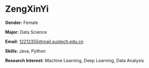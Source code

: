 # ZengXinYi

**Gender:** Female  

**Major:** Data Science 

**Email:** 12212355@mail.sustech.edu.cn

**Skills:** Java, Python 

**Research Interest:** Machine Learning, Deep Learning, Data Analysis


